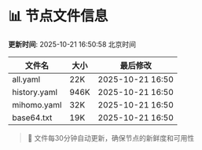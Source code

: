 # 📊 节点文件信息

**更新时间**: 2025-10-21 16:50:58 北京时间

| 文件名 | 大小 | 最后修改 |
|--------|------|----------|
| all.yaml | 22K | 2025-10-21 16:50 |
| history.yaml | 946K | 2025-10-21 16:50 |
| mihomo.yaml | 32K | 2025-10-21 16:50 |
| base64.txt | 19K | 2025-10-21 16:50 |

> 🔄 文件每30分钟自动更新，确保节点的新鲜度和可用性
